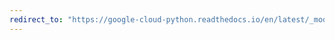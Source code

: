 ```yaml
---
redirect_to: "https://google-cloud-python.readthedocs.io/en/latest/_modules/google/cloud/bigquery/dbapi/cursor.html"
---
```


